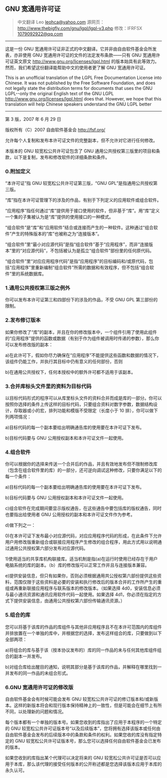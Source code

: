 ## GNU 宽通用许可证<!--(pandoc) {#lgpl}(pandoc)-->

> 中文翻译 Leo <leohca@yahoo.com>  源网页：<http://www.thebigfly.com/gnu/lgpl/lgpl-v3.php>
> 修改：IFRFSX <1079092922@qq.com>

-----

这是一份 GNU 宽通用许可证非正式的中文翻译。它并非由自由软件基金会所发表，亦非使用 GNU 宽通用许可证的文件的法定发布条款——只有 GNU 宽通用许可证英文原文 <http://www.gnu.org/licenses/lgpl.html> 的版本始具有此等效力。然而，我们希望这份翻译能帮助中文的使用者更了解 GNU 宽通用许可证。

This is an unofficial translation of the LGPL Free Documentation License into Chinese. It was not published by the Free Software Foundation, and does not legally state the distribution terms for documents that uses the GNU LGPL--only the original English text of the GNU LGPL <http://www.gnu.org/licenses/lgpl.html> does that. However, we hope that this translation will help Chinese speakers understand the GNU LGPL better

-----

第 3 版，2007 年 6 月 29 日

版权所有（C）2007 自由软件基金会 http://fsf.org/

允许每个人复制和发布本许可证文件的完整副本，但不允许对它进行任何修改。

本版本的 GNU 较宽松公共许可证包含了 GNU 通用公共授权第三版里的项目和条款，以下是复制，发布和修改软件的详细条款和条件。

### 0.附加定义

“本许可证”指 GNU 较宽松公共许可证第三版，“GNU GPL”是指通用公共授权第三版。

“库”指在本许可证管理下的涉及的作品，有别于下列定义的应用软件或组合软件。

“应用程序”指任何通过“库”提供用于接口使用的软件，但非基于“库”。用“库”定义一个集的子集被认为是“库”提供的使用接口的一种模式。

“组合软件”是“库”和“应用软件”结合或连接而产生的一种软件。这种通过“组合软件”产生的特殊版本的“库”也被称之为“连接版本”。

“组合软件”里“最小对应源代码”是指“组合软件”基于“应用程序”，而非“连接版本”里的“对应源代码”，不包括被认为是孤立“组合软件”部份里的任何原代码。

“组合软件”里“对应应用程序代码”是指“应用程序”的目标编码和/或原代码，包括“应用程序”里重新编制“组合软件”所需的数据和有效程序，但不包括“组合软件”里的系统数据库。

### 1.通用公共授权第三版之例外

你可以发布本许可证第三和四部份下的涉及的作品，不受 GNU GPL 第三部份的限制。

### 2.发布修订版本

如果你修改了“库”的副本，并且在你的修改版本中，一个组件引用了使用此组件的“应用程序”提供的函数或数据（有别于作为组件被调用时传递的参数），那么你可以发布修改版的副本：

a)在此许可下，假如你尽力确保在“应用程序”不能提供这些函数和数据的情况下，该组件仍能工作，并执行其目标中仍有意义的任何部份，否则

b)在通用公共授权下，任何本授权中的额外许可都不适用于该副本。

### 3.合并库标头文件里的资料为目标代码

以目标代码形式的程序可以从库里标头文件的资料合并而成是库的一部分。你可以按照你选择的条件上传这样的目标代码，只要组合资料对数字参数，数据结构设计，存取器或小的宏，排列功能和模版不受限定（长度小于 10 排），你可以做下列两项情况：

a)目标代码的每一个副本要给出明确通告库的使用要在本许可证下发布。

b)目标代码要与 GNU 公用授权副本和本许可证文件一起使用。

### 4.组合软件

你可以根据你的选择来传送一个合并后的作品，并且有效地发布但不限制修改库（包含在组合软件里的库）的一部分，还可逆向调试这种修改，只要你满足以下的每一个条件：

a)目标代码的每一个副本要给出明确通告库的使用要在本许可证下发布。

b)目标代码要与 GNU 公用授权副本和本许可证文件一起使用。

c)组合软件在完成期间要显示版权通告，在这些通告中要包括库的版权通告，同时也要指出给使用者 GNU 公用授权的副本和本许可证文件作为参考。

d)做下列之一：

0)在本许可证下发布最小对应源代码，对应应用程序代码的形成，在此条件下允许用户用修改版重新组合或联接应用程序产生修改的组合程序，用此方式用以说明通过通用公共授权第六部分发布对应源代码。

1)使用适当的共享库机构联接库。适当机制是指(a)在运行时使用已经存在于用户电脑系统的库的副本。（b）库的修改版可以正常工作并且与连接版本兼容。

e)提供安装信息，但只有如果你，否则必须根据通用共公授权第六部份提供这些资料，范围仅限于这些资料是必要的安装和执行修改后的版本合并的工作所产生的重组或再重新联接应用程序与联系版本的修改版本。（如果选择 4d0，安装信息必须与最小通讯资源和通讯应用软件代码一起使用。如果选择 4d1，你必须在指定的方式下提供安装信息，由通用公共授权第六部份传输通讯资源。）

### 5.组合的库

您可以将基于该库的作品的库组件与其他非应用程序且不在本许可范围内的库组件并排放置在一个单独的库中，并根据您的选择，发布这样组合的库，只要做到以下全部两项：
 
a)将组合的库与基于该（按本协议发布的）库的同一作品的未与任何其他库组件组合的副本一并发布。
 
b)对组合库给出醒目的通知，说明其部分是基于该库的作品，并解释在哪里找到一并发布的同一作品的未组合形式。

### 6.GNU 宽通用许可证的修改版

自由软件基金会有时候可能会发布 GNU 较宽松公共许可证的修订版本和/或新版本。这样的新版本将会和现行版本保持精神上的一致性，但是可能会在细节上有所不同，以处理新的问题和情况。

每个版本都有一个单独的版本号。如果您收到的库指出了应用于本程序的一个特定的 GNU 较宽松公共许可证版本号“以及后续版本”，您将拥有选择该版本或任何由自由软件基金会发布的后续版本中的条款和条件的权利。如果您收的库没有指定特定的 GNU 较宽松公共许可证版本号，那么您可以选择任何自由软件基金会已发布的版本。

如果您收到的库指出某个代理可以决定将来的 GNU 较宽松公共许可证是否可以应用于本库，那么该代理的接受任何版本的公开称述都是您选择该版本应用于本库的永久认可。
